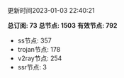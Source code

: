 更新时间2023-01-03 22:40:21

**总订阅: 73**
**总节点: 1503**
**有效节点: 792**
- ss节点: 357
- trojan节点: 178
- v2ray节点: 254
- ssr节点: 3
